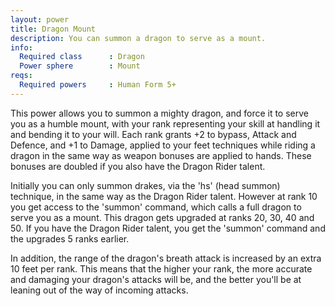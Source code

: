 ```yaml
---
layout: power
title: Dragon Mount
description: You can summon a dragon to serve as a mount.
info:
  Required class      : Dragon
  Power sphere        : Mount
reqs:
  Required powers     : Human Form 5+
---
```


This power allows you to summon a mighty dragon, and force it to serve you as a
humble mount, with your rank representing your skill at handling it and bending
it to your will.  Each rank grants +2 to bypass, Attack and Defence, and +1 to
Damage, applied to your feet techniques while riding a dragon in the same way
as weapon bonuses are applied to hands.  These bonuses are doubled if you also
have the Dragon Rider talent.

Initially you can only summon drakes, via the 'hs' (head summon) technique, in
the same way as the Dragon Rider talent.  However at rank 10 you get access to
the 'summon' command, which calls a full dragon to serve you as a mount.  This
dragon gets upgraded at ranks 20, 30, 40 and 50.  If you have the Dragon Rider
talent, you get the 'summon' command and the upgrades 5 ranks earlier.

In addition, the range of the dragon's breath attack is increased by an extra
10 feet per rank.  This means that the higher your rank, the more accurate and
damaging your dragon's attacks will be, and the better you'll be at leaning out
of the way of incoming attacks.
